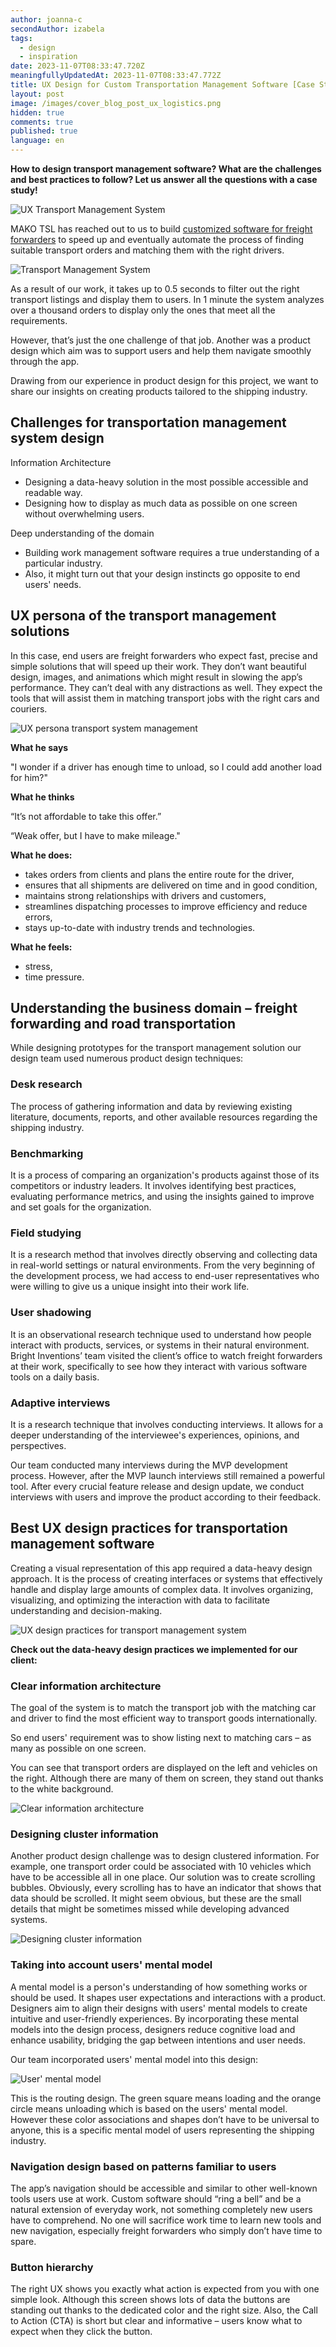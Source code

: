 ```yaml
---
author: joanna-c
secondAuthor: izabela
tags:
  - design
  - inspiration
date: 2023-11-07T08:33:47.720Z
meaningfullyUpdatedAt: 2023-11-07T08:33:47.772Z
title: UX Design for Custom Transportation Management Software [Case Study]
layout: post
image: /images/cover_blog_post_ux_logistics.png
hidden: true
comments: true
published: true
language: en
---
```

**How to design transport management software? What are the challenges and best practices to follow? Let us answer all the questions with a case study!**

<div class="image"><img src="/images/cover_blog_post_ux_logistics.png" alt="UX Transport Management System" title="undefined"  /> </div>

MAKO TSL has reached out to us to build [customized software for freight forwarders](https://brightinventions.pl/projects/transportation-management-system/) to speed up and eventually automate the process of finding suitable transport orders and matching them with the right drivers.

<div class="image"><img src="/images/tms_social_preview.png" alt="Transport Management System" title="Transport Management System"  /> </div>

As a result of our work, it takes up to 0.5 seconds to filter out the right transport listings and display them to users. In 1 minute the system analyzes over a thousand orders to display only the ones that meet all the requirements.

However, that’s just the one challenge of that job. Another was a product design which aim was to support users and help them navigate smoothly through the app.

Drawing from our experience in product design for this project, we want to share our insights on creating products tailored to the shipping industry.

## Challenges for transportation management system design

Information Architecture

* Designing a data-heavy solution in the most possible accessible and readable way.
* Designing how to display as much data as possible on one screen without overwhelming users.

Deep understanding of the domain

* Building work management software requires a true understanding of a particular industry.
* Also, it might turn out that your design instincts go opposite to end users' needs.

## UX persona of the transport management solutions

In this case, end users are freight forwarders who expect fast, precise and simple solutions that will speed up their work. They don’t want beautiful design, images, and animations which might result in slowing the app’s performance. They can’t deal with any distractions as well. They expect the tools that will assist them in matching transport jobs with the right cars and couriers.

<div class="image"><img src="/images/tms_persona.png" alt="UX persona transport system management" title="UX persona transport system management"  /> </div>

**What he says**

"I wonder if a driver has enough time to unload, so I could add another load for him?"

**What he thinks**

“It’s not affordable to take this offer.”

“Weak offer, but I have to make mileage."

**What he does:**

* takes orders from clients and plans the entire route for the driver, 
* ensures that all shipments are delivered on time and in good condition,
* maintains strong relationships with drivers and customers, 
* streamlines dispatching processes to improve efficiency and reduce errors,
* stays up-to-date with industry trends and technologies.

**What he feels:**

* stress,
* time pressure.

## Understanding the business domain – freight forwarding and road transportation

While designing prototypes for the transport management solution our design team used numerous product design techniques:

### Desk research

The process of gathering information and data by reviewing existing literature, documents, reports, and other available resources regarding the shipping industry.

### Benchmarking

It is a process of comparing an organization's products against those of its competitors or industry leaders. It involves identifying best practices, evaluating performance metrics, and using the insights gained to improve and set goals for the organization.

### Field studying

It is a research method that involves directly observing and collecting data in real-world settings or natural environments. From the very beginning of the development process, we had access to end-user representatives who were willing to give us a unique insight into their work life.

### User shadowing

It is an observational research technique used to understand how people interact with products, services, or systems in their natural environment. Bright Inventions’ team visited the client’s office to watch freight forwarders at their work, specifically to see how they interact with various software tools on a daily basis.

### Adaptive interviews

It is a research technique that involves conducting interviews. It allows for a deeper understanding of the interviewee's experiences, opinions, and perspectives.

Our team conducted many interviews during the MVP development process. However, after the MVP launch interviews still remained a powerful tool. After every crucial feature release and design update, we conduct interviews with users and improve the product according to their feedback. 

## Best UX design practices for transportation management software

Creating a visual representation of this app required a data-heavy design approach. It is the process of creating interfaces or systems that effectively handle and display large amounts of complex data. It involves organizing, visualizing, and optimizing the interaction with data to facilitate understanding and decision-making.

<div class="image"><img src="/images/ux_practices_cover_tms.png" alt="UX design practices for transport management system" title="UX design practices for transport management system"  /> </div>

**Check out the data-heavy design practices we implemented for our client:**

### Clear information architecture

The goal of the system is to match the transport job with the matching car and driver to find the most efficient way to transport goods internationally.

So end users' requirement was to show listing next to matching cars – as many as possible on one screen. 

You can see that transport orders are displayed on the left and vehicles on the right. Although there are many of them on screen, they stand out thanks to the white background.

<div class="image"><img src="/images/tms_information_architecture.png" alt="Clear information architecture" title="Clear information architecture"  /> </div>

### Designing cluster information

Another product design challenge was to design clustered information. For example, one transport order could be associated with 10 vehicles which have to be accessible all in one place. Our solution was to create scrolling bubbles. Obviously, every scrolling has to have an indicator that shows that data should be scrolled. It might seem obvious, but these are the small details that might be sometimes missed while developing advanced systems.

<div class="image"><img src="/images/tms_ux_scrolling.png" alt="Designing cluster information" title="Designing cluster information"  /> </div>

### Taking into account users' mental model

A mental model is a person's understanding of how something works or should be used. It shapes user expectations and interactions with a product. Designers aim to align their designs with users' mental models to create intuitive and user-friendly experiences. By incorporating these mental models into the design process, designers reduce cognitive load and enhance usability, bridging the gap between intentions and user needs.

Our team incorporated users' mental model into this design:

<div class="image"><img src="/images/tms_ux_mental_model.png" alt="User' mental model" title="User' mental model"  /> </div>

This is the routing design. The green square means loading and the orange circle means unloading which is based on the users' mental model. However these color associations and shapes don’t have to be universal to anyone, this is a specific mental model of users representing the shipping industry.

### Navigation design based on patterns familiar to users

The app’s navigation should be accessible and similar to other well-known tools users use at work. Custom software should “ring a bell” and be a natural extension of everyday work, not something completely new users have to comprehend. No one will sacrifice work time to learn new tools and new navigation, especially freight forwarders who simply don’t have time to spare.

### Button hierarchy

The right UX shows you exactly what action is expected from you with one simple look. Although this screen shows lots of data the buttons are standing out thanks to the dedicated color and the right size. Also, the Call to Action (CTA) is short but clear and informative – users know what to expect when they click the button.